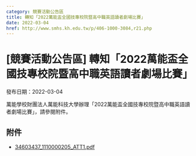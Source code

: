 ```yaml
---
category: 競賽活動公告區
title: 轉知「2022萬能盃全國技專校院暨高中職英語讀者劇場比賽」
date: 2022-03-04
href: http://www.smhs.kh.edu.tw/p/406-1000-3084,r21.php
---
```


# [競賽活動公告區] 轉知「2022萬能盃全國技專校院暨高中職英語讀者劇場比賽」

發布日期：2022-03-04

萬能學校財團法人萬能科技大學辦理「2022萬能盃全國技專校院暨高中職英語讀者劇場比賽」，請參閱附件。

## 附件

- [34603437_1110000205_ATT1.pdf](https://www.smhs.kh.edu.tw/var/file/0/1000/attach/77/pta_2850_262186_73322.pdf)
